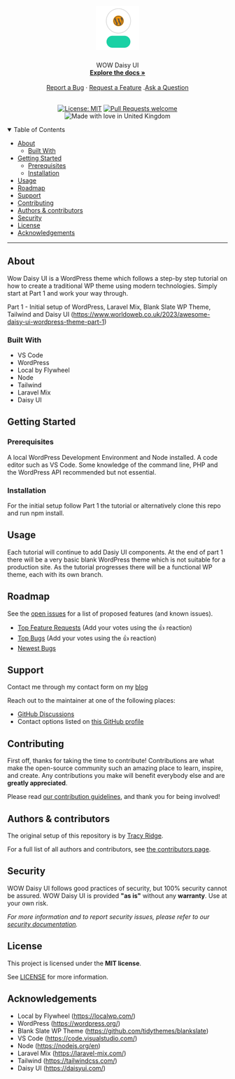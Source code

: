 <h1 align="center">
  <a href="https://github.com/ridgey28/wow-daisyui">
    <!-- Please provide path to your logo here -->
    <img src="docs/images/logo.svg" alt="Logo" width="100" height="100">
  </a>
</h1>

<div align="center">
  WOW Daisy UI
  <br />
  <a href="#about"><strong>Explore the docs »</strong></a>
  <br />
  <br />
  <a href="https://github.com/ridgey28/wow-daisyui/issues/new?assignees=&labels=bug&template=01_BUG_REPORT.md&title=bug%3A+">Report a Bug</a>
  ·
  <a href="https://github.com/ridgey28/wow-daisyui/issues/new?assignees=&labels=enhancement&template=02_FEATURE_REQUEST.md&title=feat%3A+">Request a Feature</a>
  .<a href="https://github.com/ridgey28/wow-daisyui/discussions">Ask a Question</a>
</div>

<div align="center">
<br />

[![License: MIT](https://img.shields.io/badge/License-MIT-yellow.svg)](https://opensource.org/licenses/MIT)
[![Pull Requests welcome](https://img.shields.io/badge/PRs-welcome-ff69b4.svg?style=flat-square)](https://github.com/ridgey28/wow-daisyui/issues?q=is%3Aissue+is%3Aopen+label%3A%22help+wanted%22)
![Made with love in United Kingdom](https://madewithlove.now.sh/gb?heart=true)

</div>

<details open="open">
<summary>Table of Contents</summary>

- [About](#about)
  - [Built With](#built-with)
- [Getting Started](#getting-started)
  - [Prerequisites](#prerequisites)
  - [Installation](#installation)
- [Usage](#usage)
- [Roadmap](#roadmap)
- [Support](#support)
- [Contributing](#contributing)
- [Authors \& contributors](#authors--contributors)
- [Security](#security)
- [License](#license)
- [Acknowledgements](#acknowledgements)

</details>

---

## About

Wow Daisy UI is a WordPress theme which follows a step-by step tutorial on how to create a traditional WP theme using modern technologies. Simply start at Part 1 and work your way through.

Part 1 - Initial setup of WordPress, Laravel Mix, Blank Slate WP Theme, Tailwind and Daisy UI (https://www.worldoweb.co.uk/2023/awesome-daisy-ui-wordpress-theme-part-1)




### Built With
- VS Code
- WordPress
- Local by Flywheel
- Node
- Tailwind
- Laravel Mix
- Daisy UI


## Getting Started

### Prerequisites

A local WordPress Development Environment and Node installed. A code editor such as VS Code. Some knowledge of the command line, PHP and the WordPress API recommended but not essential.  

### Installation

For the initial setup follow Part 1 the tutorial or alternatively clone this repo and run npm install. 

## Usage

Each tutorial will continue to add Dasiy UI components. At the end of part 1 there will be a very basic blank WordPress theme which is not suitable for a production site. As the tutorial progresses there will be a functional WP theme, each with its own branch. 

## Roadmap

See the [open issues](https://github.com/ridgey28/wow-daisyui/issues) for a list of proposed features (and known issues).

- [Top Feature Requests](https://github.com/ridgey28/wow-daisyui/issues?q=label%3Aenhancement+is%3Aopen+sort%3Areactions-%2B1-desc) (Add your votes using the 👍 reaction)
- [Top Bugs](https://github.com/ridgey28/wow-daisyui/issues?q=is%3Aissue+is%3Aopen+label%3Abug+sort%3Areactions-%2B1-desc) (Add your votes using the 👍 reaction)
- [Newest Bugs](https://github.com/ridgey28/wow-daisyui/issues?q=is%3Aopen+is%3Aissue+label%3Abug)

## Support

Contact me through my contact form on my [blog](https://www.worldoweb.co.uk/contact)

Reach out to the maintainer at one of the following places:

- [GitHub Discussions](https://github.com/ridgey28/wow-daisyui/discussions)
- Contact options listed on [this GitHub profile](https://github.com/ridgey28)


## Contributing

First off, thanks for taking the time to contribute! Contributions are what make the open-source community such an amazing place to learn, inspire, and create. Any contributions you make will benefit everybody else and are **greatly appreciated**.


Please read [our contribution guidelines](docs/CONTRIBUTING.md), and thank you for being involved!

## Authors & contributors

The original setup of this repository is by [Tracy Ridge](https://github.com/ridgey28).

For a full list of all authors and contributors, see [the contributors page](https://github.com/ridgey28/wow-daisyui/contributors).

## Security

WOW Daisy UI follows good practices of security, but 100% security cannot be assured.
WOW Daisy UI is provided **"as is"** without any **warranty**. Use at your own risk.

_For more information and to report security issues, please refer to our [security documentation](docs/SECURITY.md)._

## License

This project is licensed under the **MIT license**.

See [LICENSE](LICENSE) for more information.

## Acknowledgements

- Local by Flywheel (https://localwp.com/)
- WordPress (https://wordpress.org/)
- Blank Slate WP Theme (https://github.com/tidythemes/blankslate)
- VS Code (https://code.visualstudio.com/)
- Node (https://nodejs.org/en)
- Laravel Mix (https://laravel-mix.com/)
- Tailwind (https://tailwindcss.com/)
- Daisy UI (https://daisyui.com/)
